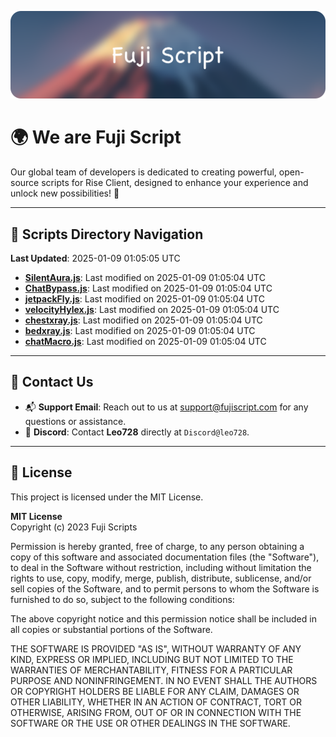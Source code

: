 ![Banner](.github/b.webp)

# 🌍 **We are Fuji Script**

Our global team of developers is dedicated to creating powerful, open-source scripts for Rise Client, designed to enhance your experience and unlock new possibilities! 🌟

---
<!-- SCRIPTS_NAVIGATION_START -->
## 📂 **Scripts Directory Navigation**

**Last Updated**: 2025-01-09 01:05:05 UTC

- **[SilentAura.js](scripts/SilentAura.js)**: Last modified on 2025-01-09 01:05:04 UTC
- **[ChatBypass.js](scripts/ChatBypass.js)**: Last modified on 2025-01-09 01:05:04 UTC
- **[jetpackFly.js](scripts/jetpackFly.js)**: Last modified on 2025-01-09 01:05:04 UTC
- **[velocityHylex.js](scripts/velocityHylex.js)**: Last modified on 2025-01-09 01:05:04 UTC
- **[chestxray.js](scripts/chestxray.js)**: Last modified on 2025-01-09 01:05:04 UTC
- **[bedxray.js](scripts/bedxray.js)**: Last modified on 2025-01-09 01:05:04 UTC
- **[chatMacro.js](scripts/chatMacro.js)**: Last modified on 2025-01-09 01:05:04 UTC

<!-- SCRIPTS_NAVIGATION_END -->

---

## 💬 **Contact Us**  
- 📬 **Support Email**: Reach out to us at [support@fujiscript.com](mailto:support@fujiscript.com) for any questions or assistance.  
- 💬 **Discord**: Contact **Leo728** directly at `Discord@leo728`.

---

## 📜 **License**

This project is licensed under the MIT License.  

**MIT License**  
Copyright (c) 2023 Fuji Scripts  

Permission is hereby granted, free of charge, to any person obtaining a copy of this software and associated documentation files (the "Software"), to deal in the Software without restriction, including without limitation the rights to use, copy, modify, merge, publish, distribute, sublicense, and/or sell copies of the Software, and to permit persons to whom the Software is furnished to do so, subject to the following conditions:  

The above copyright notice and this permission notice shall be included in all copies or substantial portions of the Software.  

THE SOFTWARE IS PROVIDED "AS IS", WITHOUT WARRANTY OF ANY KIND, EXPRESS OR IMPLIED, INCLUDING BUT NOT LIMITED TO THE WARRANTIES OF MERCHANTABILITY, FITNESS FOR A PARTICULAR PURPOSE AND NONINFRINGEMENT. IN NO EVENT SHALL THE AUTHORS OR COPYRIGHT HOLDERS BE LIABLE FOR ANY CLAIM, DAMAGES OR OTHER LIABILITY, WHETHER IN AN ACTION OF CONTRACT, TORT OR OTHERWISE, ARISING FROM, OUT OF OR IN CONNECTION WITH THE SOFTWARE OR THE USE OR OTHER DEALINGS IN THE SOFTWARE.  
